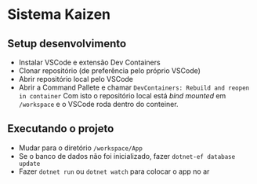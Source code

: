 # Sistema Kaizen

## Setup desenvolvimento
- Instalar VSCode e extensão Dev Containers
- Clonar repositório (de preferência pelo próprio VSCode)
- Abrir repositório local pelo VSCode
- Abrir a Command Pallete e chamar `DevContainers: Rebuild and reopen in container`
Com isto o repositório local está _bind mounted_ em `/workspace` e o VSCode roda dentro do conteiner.

## Executando o projeto
- Mudar para o diretório `/workspace/App`
- Se o banco de dados não foi inicializado, fazer `dotnet-ef database update`
- Fazer `dotnet run` ou `dotnet watch` para colocar o app no ar
